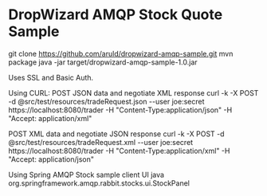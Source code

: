 DropWizard AMQP Stock Quote Sample
==================================

git clone https://github.com/aruld/dropwizard-amqp-sample.git
mvn package
java -jar target/dropwizard-amqp-sample-1.0.jar

Uses SSL and Basic Auth.

Using CURL:
POST JSON data and negotiate XML response
curl -k -X POST -d @src/test/resources/tradeRequest.json --user joe:secret https://localhost:8080/trader -H "Content-Type:application/json" -H "Accept: application/xml"

POST XML data and negotiate JSON response
curl -k -X POST -d @src/test/resources/tradeRequest.xml --user joe:secret https://localhost:8080/trader -H "Content-Type:application/xml" -H "Accept: application/json"

Using Spring AMQP Stock sample client UI
java org.springframework.amqp.rabbit.stocks.ui.StockPanel